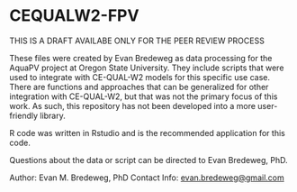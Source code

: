 # CEQUALW2-FPV

THIS IS A DRAFT AVAILABE ONLY FOR THE PEER REVIEW PROCESS

These files were created by Evan Bredeweg as data processing for the AquaPV project at Oregon State University. They include scripts that were used to integrate with CE-QUAL-W2 models for this specific use case. There are functions and approaches that can be generalized for other integration with CE-QUAL-W2, but that was not the primary focus of this work. As such, this repository has not been developed into a more user-friendly library.

R code was written in Rstudio and is the recommended application for this code.

Questions about the data or script can be directed to Evan Bredeweg, PhD.

Author: Evan M. Bredeweg, PhD
Contact Info: evan.bredeweg@gmail.com
